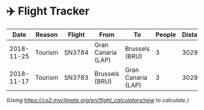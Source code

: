 # ✈️ Flight Tracker

| Date | Reason | Flight | From | To | People | Distance | Footprint | Compensated? |
| --- | --- | --- | --- | --- | --- | --- | --- | --- |
| 2018-11-25 | Tourism | SN3784 | Gran Canaria (LAP) | Brussels (BRU) | 3 | 3029km | 1.8t CO2 | No |
| 2018-11-17 | Tourism | SN3783 | Brussels (BRU) | Gran Canaria (LAP) | 3 | 3029km | 1.8t CO2 | No |

_(Using https://co2.myclimate.org/en/flight_calculators/new to calculate.)_
